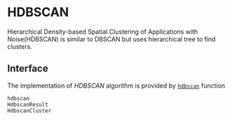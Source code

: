 # HDBSCAN

Hierarchical Density-based Spatial Clustering of Applications with Noise(HDBSCAN) is similar to DBSCAN but uses hierarchical tree to find clusters.

## Interface
The implementation of *HDBSCAN* algorithm is provided by [`hdbscan`](@ref) function 
```@docs
hdbscan
HdbscanResult
HdbscanCluster
```